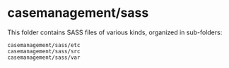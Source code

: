 # casemanagement/sass

This folder contains SASS files of various kinds, organized in sub-folders:

    casemanagement/sass/etc
    casemanagement/sass/src
    casemanagement/sass/var
